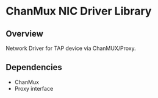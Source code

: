 # ChanMux NIC Driver Library

## Overview

Network Driver for TAP device via ChanMUX/Proxy.

## Dependencies

- ChanMux
- Proxy interface
